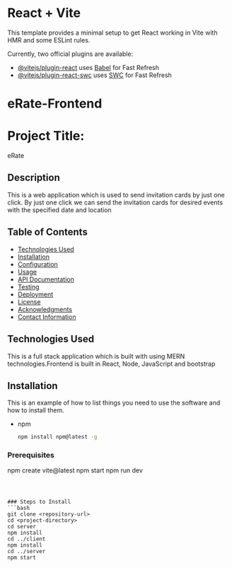 # React + Vite

This template provides a minimal setup to get React working in Vite with HMR and some ESLint rules.

Currently, two official plugins are available:

- [@vitejs/plugin-react](https://github.com/vitejs/vite-plugin-react/blob/main/packages/plugin-react/README.md) uses [Babel](https://babeljs.io/) for Fast Refresh
- [@vitejs/plugin-react-swc](https://github.com/vitejs/vite-plugin-react-swc) uses [SWC](https://swc.rs/) for Fast Refresh
# eRate-Frontend

# Project Title: 
eRate

## Description
This is a web application which is used to send invitation cards by just one click. By just one click we can send the invitation cards for desired events with the specified date and location

## Table of Contents
- [Technologies Used](#technologies-used)
- [Installation](#installation)
- [Configuration](#configuration)
- [Usage](#usage)
- [API Documentation](#api-documentation)
- [Testing](#testing)
- [Deployment](#deployment)
- [License](#license)
- [Acknowledgments](#acknowledgments)
- [Contact Information](#contact-information)

## Technologies Used
This is a full stack application which is built with using MERN technologies.Frontend is built in React, Node, JavaScript and bootstrap

## Installation
This is an example of how to list things you need to use the software and how to install them.
* npm
  ```sh
  npm install npm@latest -g
### Prerequisites
npm create vite@latest
npm start
npm run dev
  ```



### Steps to Install
```bash
git clone <repository-url>
cd <project-directory>
cd server
npm install
cd ../client
npm install
cd ../server
npm start
